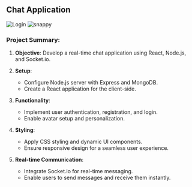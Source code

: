 ## Chat Application
![Login](https://github.com/NehalSurti/Chat-App-MERN/assets/127222956/bf33e43a-3a80-4a33-828f-81bc3fdf201b)
![snappy](https://github.com/NehalSurti/Chat-App-MERN/assets/127222956/6d71635f-7f4e-4c93-b613-8eb02258a57f)

### Project Summary:

1. **Objective**: Develop a real-time chat application using React, Node.js, and Socket.io.
   
2. **Setup**:
   - Configure Node.js server with Express and MongoDB.
   - Create a React application for the client-side.

3. **Functionality**:
   - Implement user authentication, registration, and login.
   - Enable avatar setup and personalization.

4. **Styling**:
   - Apply CSS styling and dynamic UI components.
   - Ensure responsive design for a seamless user experience.

5. **Real-time Communication**:
   - Integrate Socket.io for real-time messaging.
   - Enable users to send messages and receive them instantly.
